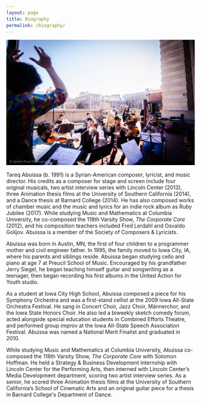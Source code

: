 ```yaml
---
layout: page
title: Biography
permalink: /biography/
---
```


<img src="/assets/Columbians Compose.jpg">

<p>Tareq Abuissa (b. 1991) is a Syrian-American composer, lyricist, and music director. His credits as a composer for stage and screen include four original musicals, two artist interview series with Lincoln Center (2013), three Animation thesis films at the University of Southern California (2014), and a Dance thesis at Barnard College (2014). He has also composed works of chamber music and the music and lyrics for an indie rock album as Ruby Jubilee (2017). While studying Music and Mathematics at Columbia University, he co-composed the 118th Varsity Show, <i>The Corporate Core</i> (2012), and his composition teachers included Fred Lerdahl and Osvaldo Golijov. Abuissa is a member of the Society of Composers &amp; Lyricists.</p>

<p>Abuissa was born in Austin, MN, the first of four children to a programmer mother and civil engineer father. In 1995, the family moved to Iowa City, IA, where his parents and siblings reside. Abuissa began studying cello and piano at age 7 at Preucil School of Music. Encouraged by his grandfather Jerry Siegel, he began teaching himself guitar and songwriting as a teenager, then began recording his first albums in the United Action for Youth studio.</p>

<p>As a student at Iowa City High School, Abuissa composed a piece for his Symphony Orchestra and was a first-stand cellist at the 2009 Iowa All-State Orchestra Festival. He sang in Concert Choir, Jazz Choir, Männerchor, and the Iowa State Honors Choir. He also led a biweekly sketch comedy forum, acted alongside special education students in Combined Efforts Theatre, and performed group improv at the Iowa All-State Speech Association Festival. Abuissa was named a National Merit Finalist and graduated in 2010.</p>

<p>While studying Music and Mathematics at Columbia University, Abuissa co-composed the 118th Varsity Show, <i>The Corporate Core</i> with Solomon Hoffman. He held a Strategy &amp; Business Development internship with Lincoln Center for the Performing Arts, then interned with Lincoln Center’s Media Development department, scoring two artist interview series. As a senior, he scored three Animation thesis films at the University of Southern California’s School of Cinematic Arts and an original guitar piece for a thesis in Barnard College's Department of Dance.</p>